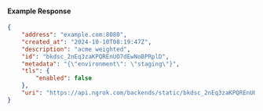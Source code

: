 <!-- Code generated for API Clients. DO NOT EDIT. -->

#### Example Response

```json
{
	"address": "example.com:8080",
	"created_at": "2024-10-10T08:19:47Z",
	"description": "acme weighted",
	"id": "bkdsc_2nEq3zaKPQREnUO7dEwNoBPRplD",
	"metadata": "{\"environment\": \"staging\"}",
	"tls": {
		"enabled": false
	},
	"uri": "https://api.ngrok.com/backends/static/bkdsc_2nEq3zaKPQREnUO7dEwNoBPRplD"
}
```
